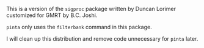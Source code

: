 This is a version of the `sigproc` package written by Duncan Lorimer customized for GMRT by B.C. Joshi.

`pinta` only uses the `filterbank` command in this package. 

I will clean up this distribution and remove code unnecessary for `pinta` later.
